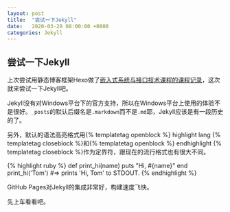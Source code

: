 ```yaml
---
layout: post
title:  "尝试一下Jekyll"
date:   2020-03-20 08:00:00 +0800
categories: Jekyll
---
```


## 尝试一下Jekyll

上次尝试用静态博客框架Hexo做了[嵌入式系统与接口技术课程的课程记录](https://lightyears1998.github.io/gzhu-esit-course-record/)，这次就来尝试一下Jekyll吧。

Jekyll没有对Windows平台下的官方支持，所以在Windows平台上使用的体验不是很好。`_posts`的默认后缀名是`.markdown`而不是`.md`耶，Jekyll应该是有一段历史的了。

另外，默认的语法高亮格式用{% templatetag openblock %} highlight lang {% templatetag closeblock %}和{% templatetag openblock %} endhighlight {% templatetag closeblock %}作为定界符，跟现在的流行格式也有很大不同。

{% highlight ruby %}
def print_hi(name)
  puts "Hi, #{name}"
end
print_hi('Tom')
#=> prints 'Hi, Tom' to STDOUT.
{% endhighlight %}

GitHub Pages对Jekyll的集成非常好，构建速度飞快。

先上车看看吧。
